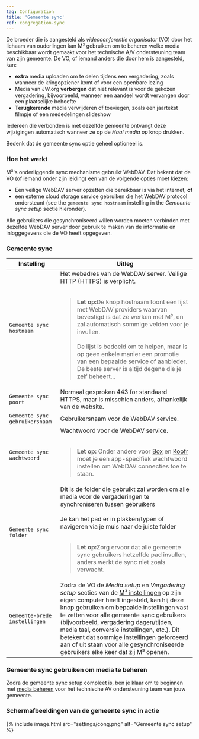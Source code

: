 ```yaml
---
tag: Configuration
title: 'Gemeente sync'
ref: congregation-sync
---
```


De broeder die is aangesteld als _videoconferentie organisator_ (VO) door het lichaam van ouderlingen kan M³ gebruiken om te beheren welke media beschikbaar wordt gemaakt voor het technische A/V ondersteuning team van zijn gemeente.
De VO, of iemand anders die door hem is aangesteld, kan:

- **extra** media uploaden om te delen tijdens een vergadering, zoals wanneer de kringopziener komt of voor een openbare lezing
- Media van JW.org **verbergen** dat niet relevant is voor de gekozen vergadering, bijvoorbeeld, wanneer een aandeel wordt vervangen door een plaatselijke behoefte
- **Terugkerende** media verwijderen of toeviegen, zoals een jaartekst filmpje of een mededelingen slideshow

Iedereen die verbonden is met dezelfde gemeente ontvangt deze wijzigingen automatisch wanneer ze op de _Haal media op_ knop drukken.

Bedenk dat de gemeente sync optie geheel optioneel is.

### Hoe het werkt

M³'s onderliggende sync mechanisme gebruikt WebDAV. Dat bekent dat de VO (of iemand onder zijn leiding) een van de volgende opties moet kiezen:

- Een veilige WebDAV server opzetten die bereikbaar is via het internet, **of**
- een externe cloud storage service gebruiken die het WebDAV protocol ondersteunt (see the `gemeente sync hostnaam` instelling in the _Gemeente sync setup_ sectie hieronder).

Alle gebruikers die gesynchroniseerd willen worden moeten verbinden met dezelfde WebDAV server door gebruik te maken van de informatie en inloggegevens die de VO heeft opgegeven.

### Gemeente sync

<table>
  <thead>
    <tr>
      <th>Instelling</th>
      <th>Uitleg</th>
    </tr>
  </thead>
  <tbody>
    <tr>
      <td><code>Gemeente sync hostnaam</code></td>
      <td>
      Het webadres van de WebDAV server. Veilige HTTP (HTTPS) is verplicht.<br>
        <br>
        <blockquote>
          <strong>Let op:</strong>De knop hostnaam toont een lijst met WebDAV providers waarvan bevestigd is dat ze werken met M³, en zal automatisch sommige velden voor je invullen. <br><br>De lijst is bedoeld om te helpen, maar is op geen enkele manier een promotie van een bepaalde service of aanbieder. De beste server is altijd degene die je zelf beheert...
        </blockquote>
      </td>
    </tr>
    <tr>
      <td><code>Gemeente sync poort</code></td>
      <td>Normaal gesproken 443 for standaard HTTPS, maar is misschien anders, afhankelijk van de website.</td>
    </tr>
    <tr>
      <td><code>Gemeente sync gebruikersnaam</code> </td>
      <td>Gebruikersnaam voor de WebDAV service.</td>
    </tr>
    <tr>
      <td><code>Gemeente sync wachtwoord</code></td>
      <td>
        Wachtwoord voor de WebDAV service.<br>
        <br>
        <blockquote>
          <strong>Let op:</strong> Onder andere voor <a href="https://support.box.com/hc/en-us/articles/360043696414-WebDAV-with-Box">Box</a> en <a href="https://koofr.eu/help/koofr_with_webdav/how-do-i-connect-a-service-to-koofr-through-webdav/">Koofr</a> moet je een app-specifiek wachtwoord instellen om WebDAV connecties toe te staan.
        </blockquote>
      </td>
    </tr>
    <tr>
      <td><code>Gemeente sync folder</code></td>
      <td>
        Dit is de folder die gebruikt zal worden om alle media voor de vergaderingen te synchroniseren tussen gebruikers<br>
        <br>
        Je kan het pad er in plakken/typen of navigeren via je muis naar de juiste folder<br>
        <br>
        <blockquote>
          <strong>Let op:</strong>Zorg ervoor dat alle gemeente sync gebruikers hetzelfde pad invullen, anders werkt de sync niet zoals verwacht.
        </blockquote>
      </td>
    </tr>
    <tr>
      <td><code>Gemeente-brede instellingen</code></td>
      <td>
        Zodra de VO de <em>Media setup</em> en <em>Vergadering setup</em> secties van de <a href="nl/#/configuratie">M³ instellingen</a> op zijn eigen computer heeft ingesteld, kan hij deze knop gebruiken om bepaalde instellingen vast te zetten voor alle gemeente sync gebruikers (bijvoorbeeld, vergadering dagen/tijden, media taal, conversie instellingen, etc.). Dit betekent dat sommige instellingen geforceerd aan of uit staan voor alle gesynchroniseerde gebruikers elke keer dat zij M³ openen.
      </td>
    </tr>
  </tbody>
</table>

### Gemeente sync gebruiken om media te beheren

Zodra de gemeente sync setup compleet is, ben je klaar om te beginnen met <a href="nl/#/media beheren">media beheren</a> voor het technische AV ondersteuning team van jouw gemeente.

### Schermafbeeldingen van de gemeente sync in actie

<table class="showcase" markdown="0">
{% include image.html src="settings/cong.png" alt="Gemeente sync setup" %}
</table>
